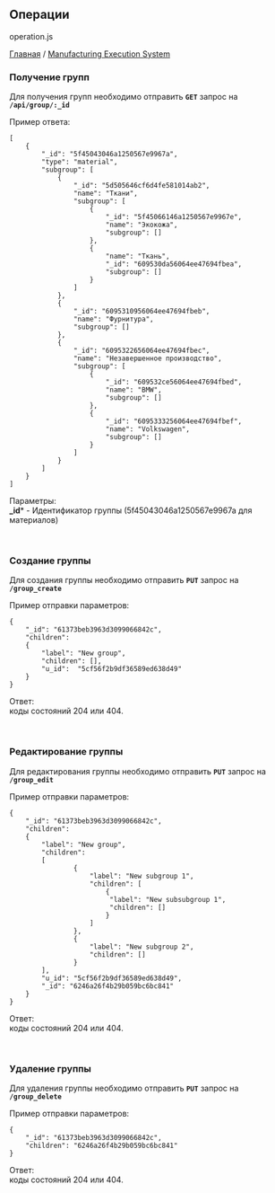 ## Операции
operation.js

[Главная](README.md)  /  [Manufacturing Execution System](mes.md)

###  Получение групп

Для получения групп необходимо отправить **`GET`** запрос на **`/api/group/:_id`**<br>

Пример ответа:<br>
```
[
    {
        "_id": "5f45043046a1250567e9967a",
        "type": "material",
        "subgroup": [
            {
                "_id": "5d505646cf6d4fe581014ab2",
                "name": "Ткани",
                "subgroup": [
                    {
                        "_id": "5f45066146a1250567e9967e",
                        "name": "Экокожа",
                        "subgroup": []
                    },
                    {
                        "name": "Ткань",
                        "_id": "609530da56064ee47694fbea",
                        "subgroup": []
                    }
                ]
            },
            {
                "_id": "6095310956064ee47694fbeb",
                "name": "Фурнитура",
                "subgroup": []
            },
            {
                "_id": "6095322656064ee47694fbec",
                "name": "Незавершенное производство",
                "subgroup": [
                    {
                        "_id": "609532ce56064ee47694fbed",
                        "name": "BMW",
                        "subgroup": []
                    },
                    {
                        "_id": "6095333256064ee47694fbef",
                        "name": "Volkswagen",
                        "subgroup": []
                    }
                ]
            }
        ]
    }
]
```

Параметры:<br>
**_id*** - Идентификатор группы (5f45043046a1250567e9967a для материалов)

<br>

###  Создание группы

Для создания группы необходимо отправить **`PUT`** запрос на **`/group_create`**<br>

Пример отправки параметров:<br>
```
{
    "_id": "61373beb3963d3099066842c",
    "children":
    {
        "label": "New group",
        "children": [],
        "u_id":  "5cf56f2b9df36589ed638d49"
    }
}
```

Ответ:<br> коды состояний 204 или 404.

<br>

###  Редактирование группы

Для редактирования группы необходимо отправить **`PUT`** запрос на **`/group_edit`**<br>

Пример отправки параметров:<br>
```
{
    "_id": "61373beb3963d3099066842c",
    "children":
    {
        "label": "New group",
        "children": 
        [
                {
                    "label": "New subgroup 1",
                    "children": [
                        {
                         "label": "New subsubgroup 1",
                         "children": []
                        }
                    ]
                },
                {
                    "label": "New subgroup 2",
                    "children": []
                }
        ],
        "u_id": "5cf56f2b9df36589ed638d49",
        "_id": "6246a26f4b29b059bc6bc841"
    }
}
```

Ответ:<br> коды состояний 204 или 404.

<br>

###  Удаление группы

Для удаления группы необходимо отправить **`PUT`** запрос на **`/group_delete`**<br>

Пример отправки параметров:<br>
```
{
    "_id": "61373beb3963d3099066842c",
    "children": "6246a26f4b29b059bc6bc841"
}
```

Ответ:<br> коды состояний 204 или 404.

<br>

